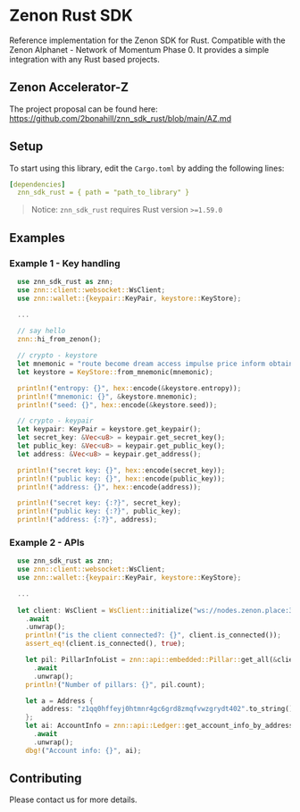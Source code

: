 # Zenon Rust SDK

Reference implementation for the Zenon SDK for Rust. Compatible with the Zenon Alphanet - Network of Momentum Phase 0. It provides a simple integration with any Rust based projects.

## Zenon Accelerator-Z 

The project proposal can be found here: https://github.com/2bonahill/znn_sdk_rust/blob/main/AZ.md

## Setup

To start using this library, edit the `Cargo.toml` by adding the following lines:

```yaml
[dependencies]
  znn_sdk_rust = { path = "path_to_library" }
```

> Notice: `znn_sdk_rust` requires Rust version `>=1.59.0`

## Examples

### Example 1 - Key handling
```rust
  use znn_sdk_rust as znn;
  use znn::client::websocket::WsClient;
  use znn::wallet::{keypair::KeyPair, keystore::KeyStore};

  ...
  
  // say hello
  znn::hi_from_zenon();

  // crypto - keystore
  let mnemonic = "route become dream access impulse price inform obtain engage ski believe awful absent pig thing vibrant possible exotic flee pepper marble rural fire fancy".to_string();
  let keystore = KeyStore::from_mnemonic(mnemonic);

  println!("entropy: {}", hex::encode(&keystore.entropy));
  println!("mnemonic: {}", &keystore.mnemonic);
  println!("seed: {}", hex::encode(&keystore.seed));

  // crypto - keypair
  let keypair: KeyPair = keystore.get_keypair();
  let secret_key: &Vec<u8> = keypair.get_secret_key();
  let public_key: &Vec<u8> = keypair.get_public_key();
  let address: &Vec<u8> = keypair.get_address();

  println!("secret key: {}", hex::encode(secret_key));
  println!("public key: {}", hex::encode(public_key));
  println!("address: {}", hex::encode(address));

  println!("secret key: {:?}", secret_key);
  println!("public key: {:?}", public_key);
  println!("address: {:?}", address);
```

### Example 2 - APIs
```rust
  use znn_sdk_rust as znn;
  use znn::client::websocket::WsClient;
  use znn::wallet::{keypair::KeyPair, keystore::KeyStore};

  ...
  
  let client: WsClient = WsClient::initialize("ws://nodes.zenon.place:35998")
    .await
    .unwrap();
    println!("is the client connected?: {}", client.is_connected());
    assert_eq!(client.is_connected(), true);

    let pil: PillarInfoList = znn::api::embedded::Pillar::get_all(&client, 1, 10)
      .await
      .unwrap();
    println!("Number of pillars: {}", pil.count);

    let a = Address {
        address: "z1qq0hffeyj0htmnr4gc6grd8zmqfvwzgrydt402".to_string(),
    };
    let ai: AccountInfo = znn::api::Ledger::get_account_info_by_address(&client, a)
      .await
      .unwrap();
    dbg!("Account info: {}", ai);
```

## Contributing

Please contact us for more details.